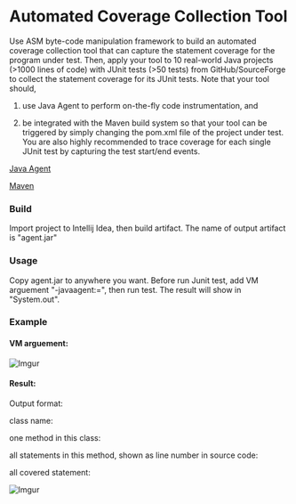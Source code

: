 # Automated Coverage Collection Tool

Use	ASM	byte-code	manipulation framework to	build	an	automated coverage	collection	tool	that can	capture	the	statement	coverage for the program	under	test.	Then,	apply	your	tool	to	10 real-world	Java	projects (>1000	lines	of	code)	with	JUnit	tests	(>50	tests)	from	GitHub/SourceForge to	collect	the	statement coverage	for	its	JUnit	tests.	Note	that	your	tool should,

1. use Java Agent to perform	on-the-fly	code	instrumentation, and 

2. be integrated with	the	Maven	build	system so	that	your	tool	can	be	triggered	by	simply changing	the	pom.xml	file	of	the	project	under	test. You	are	also	highly recommended	to	trace	coverage	for	each	single	JUnit	test	by	capturing the test	start/end	events.

[Java	Agent](https://docs.oracle.com/javase/6/docs/api/java/lang/instrument/packagesummary.html)

[Maven](https://maven.apache.org/)

### Build
Import project to Intellij Idea, then build artifact. The name of output artifact is "agent.jar"

### Usage
Copy agent.jar to anywhere you want.
Before run Junit test, add VM arguement "-javaagent:<path to agent.jar>=<your project name>", then run test.
The result will show in "System.out".

### Example

#### VM arguement:

![Imgur](http://i.imgur.com/pRh7izt.png)

#### Result:

Output format:

class name:

one method in this class:

all statements in this method, shown as line number in source code:

all covered statement:

![Imgur](http://i.imgur.com/Eg2lKcX.png)
